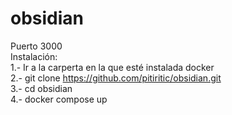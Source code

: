 # obsidian
Puerto 3000  
Instalación:   
1.- Ir a la carperta en la que esté instalada docker  
2.- git clone https://github.com/pitiritic/obsidian.git  
3.- cd obsidian  
4.- docker compose up
